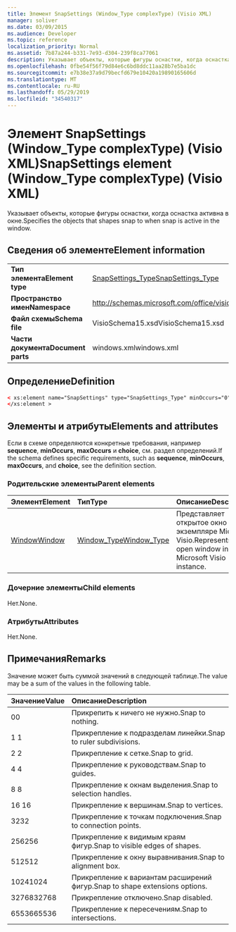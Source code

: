 ```yaml
---
title: Элемент SnapSettings (Window_Type complexType) (Visio XML)
manager: soliver
ms.date: 03/09/2015
ms.audience: Developer
ms.topic: reference
localization_priority: Normal
ms.assetid: 7b87a244-b331-7e93-d304-239f8ca77061
description: Указывает объекты, которые фигуры оснастки, когда оснастка активна в окне.
ms.openlocfilehash: 0fbe54f56f79d84e6c6bd8ddc11aa28b7e5ba1dc
ms.sourcegitcommit: e7b38e37a9d79becfd679e10420a19890165606d
ms.translationtype: MT
ms.contentlocale: ru-RU
ms.lasthandoff: 05/29/2019
ms.locfileid: "34540317"
---
```

# <a name="snapsettings-element-window_type-complextype-visio-xml"></a><span data-ttu-id="c2fdf-103">Элемент SnapSettings (Window_Type complexType) (Visio XML)</span><span class="sxs-lookup"><span data-stu-id="c2fdf-103">SnapSettings element (Window_Type complexType) (Visio XML)</span></span>

<span data-ttu-id="c2fdf-104">Указывает объекты, которые фигуры оснастки, когда оснастка активна в окне.</span><span class="sxs-lookup"><span data-stu-id="c2fdf-104">Specifies the objects that shapes snap to when snap is active in the window.</span></span>
  
## <a name="element-information"></a><span data-ttu-id="c2fdf-105">Сведения об элементе</span><span class="sxs-lookup"><span data-stu-id="c2fdf-105">Element information</span></span>

|||
|:-----|:-----|
|<span data-ttu-id="c2fdf-106">**Тип элемента**</span><span class="sxs-lookup"><span data-stu-id="c2fdf-106">**Element type**</span></span> <br/> |[<span data-ttu-id="c2fdf-107">SnapSettings_Type</span><span class="sxs-lookup"><span data-stu-id="c2fdf-107">SnapSettings_Type</span></span>](snapsettings_type-complextypevisio-xml.md) <br/> |
|<span data-ttu-id="c2fdf-108">**Пространство имен**</span><span class="sxs-lookup"><span data-stu-id="c2fdf-108">**Namespace**</span></span> <br/> |http://schemas.microsoft.com/office/visio/2012/main  <br/> |
|<span data-ttu-id="c2fdf-109">**Файл схемы**</span><span class="sxs-lookup"><span data-stu-id="c2fdf-109">**Schema file**</span></span> <br/> |<span data-ttu-id="c2fdf-110">VisioSchema15.xsd</span><span class="sxs-lookup"><span data-stu-id="c2fdf-110">VisioSchema15.xsd</span></span>  <br/> |
|<span data-ttu-id="c2fdf-111">**Части документа**</span><span class="sxs-lookup"><span data-stu-id="c2fdf-111">**Document parts**</span></span> <br/> |<span data-ttu-id="c2fdf-112">windows.xml</span><span class="sxs-lookup"><span data-stu-id="c2fdf-112">windows.xml</span></span>  <br/> |
   
## <a name="definition"></a><span data-ttu-id="c2fdf-113">Определение</span><span class="sxs-lookup"><span data-stu-id="c2fdf-113">Definition</span></span>

```XML
< xs:element name="SnapSettings" type="SnapSettings_Type" minOccurs="0" maxOccurs="1" >
</xs:element >
```

## <a name="elements-and-attributes"></a><span data-ttu-id="c2fdf-114">Элементы и атрибуты</span><span class="sxs-lookup"><span data-stu-id="c2fdf-114">Elements and attributes</span></span>

<span data-ttu-id="c2fdf-115">Если в схеме определяются конкретные требования, например **sequence**, **minOccurs**, **maxOccurs** и **choice**, см. раздел определений.</span><span class="sxs-lookup"><span data-stu-id="c2fdf-115">If the schema defines specific requirements, such as **sequence**, **minOccurs**, **maxOccurs**, and **choice**, see the definition section.</span></span> 
  
### <a name="parent-elements"></a><span data-ttu-id="c2fdf-116">Родительские элементы</span><span class="sxs-lookup"><span data-stu-id="c2fdf-116">Parent elements</span></span>

|<span data-ttu-id="c2fdf-117">**Элемент**</span><span class="sxs-lookup"><span data-stu-id="c2fdf-117">**Element**</span></span>|<span data-ttu-id="c2fdf-118">**Тип**</span><span class="sxs-lookup"><span data-stu-id="c2fdf-118">**Type**</span></span>|<span data-ttu-id="c2fdf-119">**Описание**</span><span class="sxs-lookup"><span data-stu-id="c2fdf-119">**Description**</span></span>|
|:-----|:-----|:-----|
|[<span data-ttu-id="c2fdf-120">Window</span><span class="sxs-lookup"><span data-stu-id="c2fdf-120">Window</span></span>](window-element-windows_type-complextypevisio-xml.md) <br/> |[<span data-ttu-id="c2fdf-121">Window_Type</span><span class="sxs-lookup"><span data-stu-id="c2fdf-121">Window_Type</span></span>](window_type-complextypevisio-xml.md) <br/> |<span data-ttu-id="c2fdf-122">Представляет открытое окно в экземпляре Microsoft Visio.</span><span class="sxs-lookup"><span data-stu-id="c2fdf-122">Represents an open window in a Microsoft Visio instance.</span></span>  <br/> |
   
### <a name="child-elements"></a><span data-ttu-id="c2fdf-123">Дочерние элементы</span><span class="sxs-lookup"><span data-stu-id="c2fdf-123">Child elements</span></span>

<span data-ttu-id="c2fdf-124">Нет.</span><span class="sxs-lookup"><span data-stu-id="c2fdf-124">None.</span></span>
  
### <a name="attributes"></a><span data-ttu-id="c2fdf-125">Атрибуты</span><span class="sxs-lookup"><span data-stu-id="c2fdf-125">Attributes</span></span>

<span data-ttu-id="c2fdf-126">Нет.</span><span class="sxs-lookup"><span data-stu-id="c2fdf-126">None.</span></span>
  
## <a name="remarks"></a><span data-ttu-id="c2fdf-127">Примечания</span><span class="sxs-lookup"><span data-stu-id="c2fdf-127">Remarks</span></span>

<span data-ttu-id="c2fdf-128">Значение может быть суммой значений в следующей таблице.</span><span class="sxs-lookup"><span data-stu-id="c2fdf-128">The value may be a sum of the values in the following table.</span></span>
  
|<span data-ttu-id="c2fdf-129">**Значение**</span><span class="sxs-lookup"><span data-stu-id="c2fdf-129">**Value**</span></span>|<span data-ttu-id="c2fdf-130">**Описание**</span><span class="sxs-lookup"><span data-stu-id="c2fdf-130">**Description**</span></span>|
|:-----|:-----|
|<span data-ttu-id="c2fdf-131">0</span><span class="sxs-lookup"><span data-stu-id="c2fdf-131">0</span></span>  <br/> |<span data-ttu-id="c2fdf-132">Прикрепить к ничего не нужно.</span><span class="sxs-lookup"><span data-stu-id="c2fdf-132">Snap to nothing.</span></span>  <br/> |
|<span data-ttu-id="c2fdf-133">1 </span><span class="sxs-lookup"><span data-stu-id="c2fdf-133">1</span></span>  <br/> |<span data-ttu-id="c2fdf-134">Прикрепление к подразделам линейки.</span><span class="sxs-lookup"><span data-stu-id="c2fdf-134">Snap to ruler subdivisions.</span></span>  <br/> |
|<span data-ttu-id="c2fdf-135">2 </span><span class="sxs-lookup"><span data-stu-id="c2fdf-135">2</span></span>  <br/> |<span data-ttu-id="c2fdf-136">Прикрепление к сетке.</span><span class="sxs-lookup"><span data-stu-id="c2fdf-136">Snap to grid.</span></span>  <br/> |
|<span data-ttu-id="c2fdf-137">4 </span><span class="sxs-lookup"><span data-stu-id="c2fdf-137">4</span></span>  <br/> |<span data-ttu-id="c2fdf-138">Прикрепление к руководствам.</span><span class="sxs-lookup"><span data-stu-id="c2fdf-138">Snap to guides.</span></span>  <br/> |
|<span data-ttu-id="c2fdf-139">8 </span><span class="sxs-lookup"><span data-stu-id="c2fdf-139">8</span></span>  <br/> |<span data-ttu-id="c2fdf-140">Прикрепление к окнам выделения.</span><span class="sxs-lookup"><span data-stu-id="c2fdf-140">Snap to selection handles.</span></span>  <br/> |
|<span data-ttu-id="c2fdf-141">16 </span><span class="sxs-lookup"><span data-stu-id="c2fdf-141">16</span></span>  <br/> |<span data-ttu-id="c2fdf-142">Прикрепление к вершинам.</span><span class="sxs-lookup"><span data-stu-id="c2fdf-142">Snap to vertices.</span></span>  <br/> |
|<span data-ttu-id="c2fdf-143">32</span><span class="sxs-lookup"><span data-stu-id="c2fdf-143">32</span></span>  <br/> |<span data-ttu-id="c2fdf-144">Прикрепление к точкам подключения.</span><span class="sxs-lookup"><span data-stu-id="c2fdf-144">Snap to connection points.</span></span>  <br/> |
|<span data-ttu-id="c2fdf-145">256</span><span class="sxs-lookup"><span data-stu-id="c2fdf-145">256</span></span>  <br/> |<span data-ttu-id="c2fdf-146">Прикрепление к видимым краям фигур.</span><span class="sxs-lookup"><span data-stu-id="c2fdf-146">Snap to visible edges of shapes.</span></span>  <br/> |
|<span data-ttu-id="c2fdf-147">512</span><span class="sxs-lookup"><span data-stu-id="c2fdf-147">512</span></span>  <br/> |<span data-ttu-id="c2fdf-148">Прикрепление к окну выравнивания.</span><span class="sxs-lookup"><span data-stu-id="c2fdf-148">Snap to alignment box.</span></span>  <br/> |
|<span data-ttu-id="c2fdf-149">1024</span><span class="sxs-lookup"><span data-stu-id="c2fdf-149">1024</span></span>  <br/> |<span data-ttu-id="c2fdf-150">Прикрепление к вариантам расширений фигур.</span><span class="sxs-lookup"><span data-stu-id="c2fdf-150">Snap to shape extensions options.</span></span>  <br/> |
|<span data-ttu-id="c2fdf-151">32768</span><span class="sxs-lookup"><span data-stu-id="c2fdf-151">32768</span></span>  <br/> |<span data-ttu-id="c2fdf-152">Прикрепление отключено.</span><span class="sxs-lookup"><span data-stu-id="c2fdf-152">Snap disabled.</span></span>  <br/> |
|<span data-ttu-id="c2fdf-153">65536</span><span class="sxs-lookup"><span data-stu-id="c2fdf-153">65536</span></span>  <br/> |<span data-ttu-id="c2fdf-154">Прикрепление к пересечениям.</span><span class="sxs-lookup"><span data-stu-id="c2fdf-154">Snap to intersections.</span></span>  <br/> |
   

